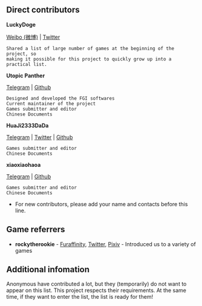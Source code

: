 ## Direct contributors

**LuckyDoge**

[Weibo (微博)](https://weibo.com/projectdoge) | [Twitter](https://twitter.com/GamerLuckyDoge)

	Shared a list of large number of games at the beginning of the project, so
	making it possible for this project to quickly grow up into a practical list.

**Utopic Panther**

[Telegram](https://t.me/UtopicPanther) | [Github](https://github.com/UtopicPanther)

	Designed and developed the FGI softwares
	Current maintainer of the project
	Games submitter and editor
	Chinese Documents

**HuaJi2333DaDa**

[Telegram](https://t.me/HuaJi2333dada) | [Twitter](https://twitter.com/HuaJi2333dada) | [Github](https://github.com/HuaJi2333DaDa)
	
	Games submitter and editor
	Chinese Documents

**xiaoxiaohaoa**

[Telegram](https://t.me/xiaoxiaohaoa) | [Github](https://github.com/xiaoxiaohaoa)
	
	Games submitter and editor
	Chinese Documents

* For new contributors, please add your name and contacts before this line.

## Game referrers

- **rockytherookie** - [Furaffinity](https://www.furaffinity.net/user/rockytherookie/), [Twitter](https://twitter.com/rockytherookie), [Pixiv](https://www.pixiv.net/users/17292937) - Introduced us to a variety of games

## Additional infomation

Anonymous have contributed a lot, but they (temporarily) do not want to appear on this list. This project respects their requirements. At the same time, if they want to enter the list, the list is ready for them!

